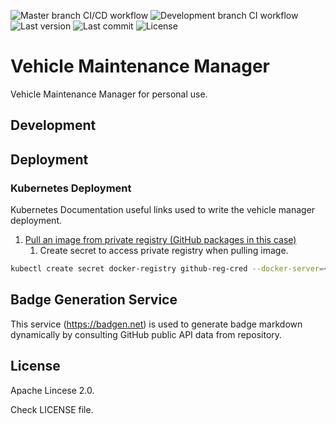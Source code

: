 ![Master branch CI/CD workflow](https://github.com/Strabox/vehicle-manager/workflows/Master%20branch%20CI/CD%20job/badge.svg?branch=master)
![Development branch CI workflow](https://github.com/Strabox/vehicle-manager/workflows/Feature%20development%20branches%20CI%20workflow/badge.svg?branch=feature%2Fdevelopment)
![Last version](https://badgen.net/github/release/strabox/vehicle-manager)
![Last commit](https://badgen.net/github/last-commit/strabox/vehicle-manager)
![License](https://badgen.net/github/license/strabox/vehicle-manager)

# Vehicle Maintenance Manager

Vehicle Maintenance Manager for personal use.

## Development

## Deployment

### Kubernetes Deployment

Kubernetes Documentation useful links used to write the vehicle manager deployment.

1. [Pull an image from private registry (GitHub packages in this case)](https://kubernetes.io/docs/tasks/configure-pod-container/pull-image-private-registry/)
   1. Create secret to access private registry when pulling image.
```bash
kubectl create secret docker-registry github-reg-cred --docker-server=<your-registry-server> --docker-username=<your-name> --docker-password=<your-pword> --docker-email=<your-email>
```

## Badge Generation Service

This service (https://badgen.net) is used to generate badge markdown dynamically by consulting GitHub public API data from repository.

## License

Apache Lincese 2.0.

Check LICENSE file.